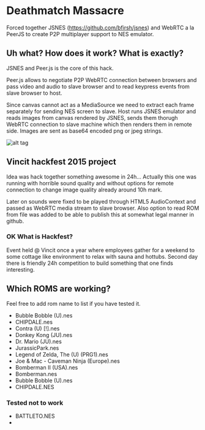 # Deathmatch Massacre

Forced together JSNES (https://github.com/bfirsh/jsnes) and WebRTC a la PeerJS to create P2P multiplayer support to NES emulator.

## Uh what? How does it work? What is exactly?

JSNES and Peer.js is the core of this hack.

Peer.js allows to negotiate P2P WebRTC connection between browsers and pass video and audio to slave browser and to read keypress events from slave browser to host. 

Since canvas cannot act as a MediaSource we need to extract each frame separately for sending NES screen to slave. Host runs JSNES emulator and reads images from canvas rendered by JSNES, sends them thorugh WebRTC connection to slave machine which then renders them in remote side. Images are sent as base64 encoded png or jpeg strings.

![alt tag](http://elhigu.github.io/deathmatch-massacre/images/explain.png)

## Vincit hackfest 2015 project

Idea was hack together something awesome in 24h... Actually this one was running with horrible sound quality and without options for remote connection to change image quality already around 10h mark.

Later on sounds were fixed to be played through HTML5 AudioContext and passed as WebRTC media stream to slave browser. Also option to read ROM from file was added to be able to publish this at somewhat legal manner in github.

### OK What is Hackfest?

Event held @ Vincit once a year where employees gather for a weekend to some cottage like environment to relax with sauna and hottubs. Second day there is friendly 24h competition to build something that one finds interesting. 

## Which ROMS are working?

Feel free to add rom name to list if you have tested it.

- Bubble Bobble (U).nes
- CHIPDALE.nes
- Contra (U) [!].nes
- Donkey Kong (JU).nes
- Dr. Mario (JU).nes
- JurassicPark.nes
- Legend of Zelda, The (U) (PRG1).nes
- Joe & Mac - Caveman Ninja (Europe).nes
- Bomberman II (USA).nes
- Bomberman.nes
- Bubble Bobble (U).nes
- CHIPDALE.NES

### Tested not to work

- BATTLETO.NES
- 
